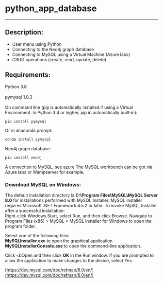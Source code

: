 # python_app_database
---
## Description:
- User menu using Python
- Connecting to the Neo4j graph database 
- Connecting to MySQL using a Virtual Machine (Azure labs)
- CRUD operations (create, read, update, delete)

## Requirements:
Python 3.8<br><br>
pymysql 1.0.3<br>
<br>
On command line (pip is automatically installed if using a Virtual Environment. In Python 3.4 or higher, pip in automatically built-in):
``` python
pip install pymysql
```
Or in anaconda prompt: 
``` python
conda install pymysql
```
Neo4j graph database:
``` python
pip install neo4j
```
A connection to MySQL, see [azure](https://learn.microsoft.com/en-us/azure/mysql/single-server/connect-workbench)
The MySQL workbench can be got via Azure labs or Wampserver for example.

### Download MySQL on Windows:
The default installation directory is <b>C:\Program Files\MySQL\MySQL Server 8.0</b> for installations performed with MySQL Installer. 
MySQL Installer requires Microsoft .NET Framework 4.5.2 or later.
To invoke MySQL Installer after a successful installation:<br>
Right-click Windows Start, select Run, and then click Browse. Navigate to Program Files (x86) > MySQL > MySQL Installer for Windows to open the program folder.

Select one of the following files:<br>
<b>MySQLInstaller.exe</b> to open the graphical application.<br>
<b>MySQLInstallerConsole.exe</b> to open the command-line application.

Click <bOpen</b> and then click <b>OK</b> in the Run window. If you are prompted to allow the application to make changes to the device, select Yes.

[https://dev.mysql.com/doc/refman/8.0/en/](https://dev.mysql.com/doc/refman/8.0/en/)

